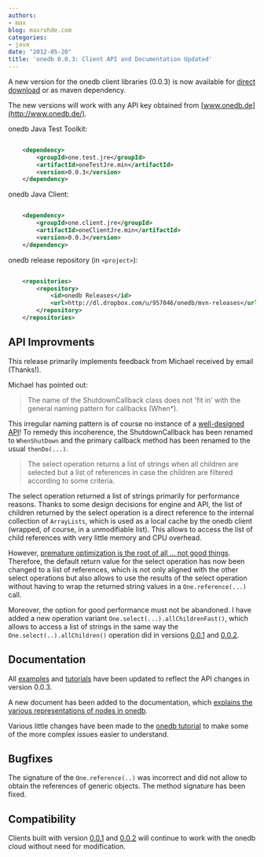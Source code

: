 ```yaml
---
authors:
- max
blog: maxrohde.com
categories:
- java
date: "2012-05-20"
title: 'onedb 0.0.3: Client API and Documentation Updated'
---
```


A new version for the onedb client libraries (0.0.3) is now available for [direct download](http://cms.onedb.de/downloads 'onedb downloads') or as maven dependency.

The new versions will work with any API key obtained from [www.onedb.de](http://www.onedb.de/).

onedb Java Test Toolkit:

```xml

    <dependency>
        <groupId>one.test.jre</groupId>
        <artifactId>oneTestJre.min</artifactId>
        <version>0.0.3</version>
    </dependency>
```

onedb Java Client:

```xml

    <dependency>
        <groupId>one.client.jre</groupId>
        <artifactId>oneClientJre.min</artifactId>
        <version>0.0.3</version>
    </dependency>
```

onedb release repository (in `<project>`):

```xml

    <repositories>
        <repository>
            <id>onedb Releases</id>
            <url>http://dl.dropbox.com/u/957046/onedb/mvn-releases</url>
        </repository>
    </repositories>
```

## API Improvments

This release primarily implements feedback from Michael received by email (Thanks!).

Michael has pointed out:

> The name of the ShutdownCallback class does not 'fit in' with the general naming pattern for callbacks (When\*).

This irregular naming pattern is of course no instance of a [well-designed API](http://kscottmorrison.com/2012/04/20/the-well-designed-api/ 'The Well-Designed API')! To remedy this incoherence, the ShutdownCallback has been renamed to `WhenShutDown` and the primary callback method has been renamed to the usual `thenDo(...)`.

> The select operation returns a list of strings when all children are selected but a list of references in case the children are filtered according to some criteria.

The select operation returned a list of strings primarily for performance reasons. Thanks to some design decisions for engine and API, the list of children returned by the select operation is a direct reference to the internal collection of `ArrayLists`, which is used as a local cache by the onedb client (wrapped, of course, in a unmodifiable list). This allows to access the list of child references with very little memory and CPU overhead.

However, [premature optimization is the root of all ... not good things](http://shreevatsa.wordpress.com/2008/05/16/premature-optimization-is-the-root-of-all-evil/). Therefore, the default return value for the select operation has now been changed to a list of references, which is not only aligned with the other select operations but also allows to use the results of the select operation without having to wrap the returned string values in a `One.reference(...)` call.

Moreover, the option for good performance must not be abandoned. I have added a new operation variant `One.select(...).allChildrenFast()`, which allows to access a list of strings in the same way the `One.select(..).allChildren()` operation did in versions [0.0.1](http://maxrohde.com/2012/05/06/introducing-onedb/) and [0.0.2](http://maxrohde.com/2012/05/14/onedb-0-0-2/ 'onedb 0.0.2 release notes').

## Documentation

All [examples](https://github.com/mxro/onedb-examples) and [tutorials](http://maxrohde.com/2012/05/06/onedb-tutorial/) have been updated to reflect the API changes in version 0.0.3.

A new document has been added to the documentation, which [explains the various representations of nodes in onedb](http://maxrohde.com/2012/05/15/node-types-in-onedb/ 'node types in onedb').

Various little changes have been made to the [onedb tutorial](http://maxrohde.com/2012/05/06/onedb-tutorial/ 'onedb Tutorial') to make some of the more complex issues easier to understand.

## Bugfixes

The signature of the `One.reference(..)` was incorrect and did not allow to obtain the references of generic objects. The method signature has been fixed.

## Compatibility

Clients built with version [0.0.1](http://maxrohde.com/2012/05/06/introducing-onedb/) and [0.0.2](http://maxrohde.com/2012/05/14/onedb-0-0-2/ 'onedb 0.0.2 release notes') will continue to work with the onedb cloud without need for modification.